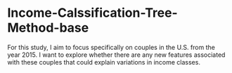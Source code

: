 # Income-Calssification-Tree-Method-base
For this study, I aim to focus specifically on couples in the U.S. from the year 2015. I want to explore whether there are any new features associated with these couples that could explain variations in income classes.
